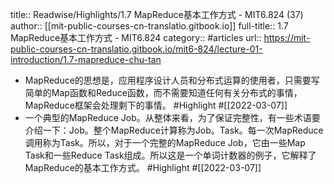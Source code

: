 title:: Readwise/Highlights/1.7 MapReduce基本工作方式 - MIT6.824 (37)
author:: [[mit-public-courses-cn-translatio.gitbook.io]]
full-title:: 1.7 MapReduce基本工作方式 - MIT6.824
category:: #articles
url:: https://mit-public-courses-cn-translatio.gitbook.io/mit6-824/lecture-01-introduction/1.7-mapreduce-chu-tan

- MapReduce的思想是，应用程序设计人员和分布式运算的使用者，只需要写简单的Map函数和Reduce函数，而不需要知道任何有关分布式的事情，MapReduce框架会处理剩下的事情。 #Highlight #[[2022-03-07]]
- 一个典型的MapReduce Job。从整体来看，为了保证完整性，有一些术语要介绍一下：Job。整个MapReduce计算称为Job。Task。每一次MapReduce调用称为Task。所以，对于一个完整的MapReduce Job，它由一些Map Task和一些Reduce Task组成。所以这是一个单词计数器的例子，它解释了MapReduce的基本工作方式。 #Highlight #[[2022-03-07]]
